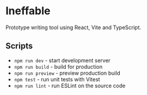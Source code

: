 # Ineffable

Prototype writing tool using React, Vite and TypeScript.

## Scripts

- `npm run dev` - start development server
- `npm run build` - build for production
- `npm run preview` - preview production build
- `npm test` - run unit tests with Vitest
- `npm run lint` - run ESLint on the source code

